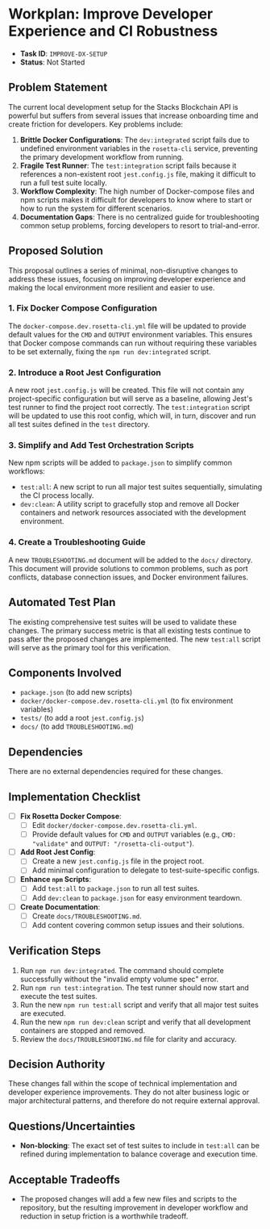 # Workplan: Improve Developer Experience and CI Robustness

- **Task ID**: `IMPROVE-DX-SETUP`
- **Status**: Not Started

## Problem Statement

The current local development setup for the Stacks Blockchain API is powerful but suffers from several issues that increase onboarding time and create friction for developers. Key problems include:
1.  **Brittle Docker Configurations**: The `dev:integrated` script fails due to undefined environment variables in the `rosetta-cli` service, preventing the primary development workflow from running.
2.  **Fragile Test Runner**: The `test:integration` script fails because it references a non-existent root `jest.config.js` file, making it difficult to run a full test suite locally.
3.  **Workflow Complexity**: The high number of Docker-compose files and npm scripts makes it difficult for developers to know where to start or how to run the system for different scenarios.
4.  **Documentation Gaps**: There is no centralized guide for troubleshooting common setup problems, forcing developers to resort to trial-and-error.

## Proposed Solution

This proposal outlines a series of minimal, non-disruptive changes to address these issues, focusing on improving developer experience and making the local environment more resilient and easier to use.

### 1. Fix Docker Compose Configuration

The `docker-compose.dev.rosetta-cli.yml` file will be updated to provide default values for the `CMD` and `OUTPUT` environment variables. This ensures that Docker compose commands can run without requiring these variables to be set externally, fixing the `npm run dev:integrated` script.

### 2. Introduce a Root Jest Configuration

A new root `jest.config.js` will be created. This file will not contain any project-specific configuration but will serve as a baseline, allowing Jest's test runner to find the project root correctly. The `test:integration` script will be updated to use this root config, which will, in turn, discover and run all test suites defined in the `test` directory.

### 3. Simplify and Add Test Orchestration Scripts

New npm scripts will be added to `package.json` to simplify common workflows:
-   `test:all`: A new script to run all major test suites sequentially, simulating the CI process locally.
-   `dev:clean`: A utility script to gracefully stop and remove all Docker containers and network resources associated with the development environment.

### 4. Create a Troubleshooting Guide

A new `TROUBLESHOOTING.md` document will be added to the `docs/` directory. This document will provide solutions to common problems, such as port conflicts, database connection issues, and Docker environment failures.

## Automated Test Plan

The existing comprehensive test suites will be used to validate these changes. The primary success metric is that all existing tests continue to pass after the proposed changes are implemented. The new `test:all` script will serve as the primary tool for this verification.

## Components Involved

-   `package.json` (to add new scripts)
-   `docker/docker-compose.dev.rosetta-cli.yml` (to fix environment variables)
-   `tests/` (to add a root `jest.config.js`)
-   `docs/` (to add `TROUBLESHOOTING.md`)

## Dependencies

There are no external dependencies required for these changes.

## Implementation Checklist

- [ ] **Fix Rosetta Docker Compose**:
    - [ ] Edit `docker/docker-compose.dev.rosetta-cli.yml`.
    - [ ] Provide default values for `CMD` and `OUTPUT` variables (e.g., `CMD: "validate"` and `OUTPUT: "/rosetta-cli-output"`).
- [ ] **Add Root Jest Config**:
    - [ ] Create a new `jest.config.js` file in the project root.
    - [ ] Add minimal configuration to delegate to test-suite-specific configs.
- [ ] **Enhance `npm` Scripts**:
    - [ ] Add `test:all` to `package.json` to run all test suites.
    - [ ] Add `dev:clean` to `package.json` for easy environment teardown.
- [ ] **Create Documentation**:
    - [ ] Create `docs/TROUBLESHOOTING.md`.
    - [ ] Add content covering common setup issues and their solutions.

## Verification Steps

1.  Run `npm run dev:integrated`. The command should complete successfully without the "invalid empty volume spec" error.
2.  Run `npm run test:integration`. The test runner should now start and execute the test suites.
3.  Run the new `npm run test:all` script and verify that all major test suites are executed.
4.  Run the new `npm run dev:clean` script and verify that all development containers are stopped and removed.
5.  Review the `docs/TROUBLESHOOTING.md` file for clarity and accuracy.

## Decision Authority

These changes fall within the scope of technical implementation and developer experience improvements. They do not alter business logic or major architectural patterns, and therefore do not require external approval.

## Questions/Uncertainties

-   **Non-blocking**: The exact set of test suites to include in `test:all` can be refined during implementation to balance coverage and execution time.

## Acceptable Tradeoffs

-   The proposed changes will add a few new files and scripts to the repository, but the resulting improvement in developer workflow and reduction in setup friction is a worthwhile tradeoff. 

